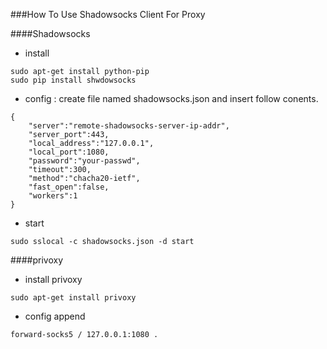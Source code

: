 ###How To Use Shadowsocks Client For Proxy

####Shadowsocks 

- install 

```
sudo apt-get install python-pip
sudo pip install shwdowsocks
```

- config : create file named shadowsocks.json and insert follow conents.
```
{
    "server":"remote-shadowsocks-server-ip-addr",
    "server_port":443,
    "local_address":"127.0.0.1",
    "local_port":1080,
    "password":"your-passwd",
    "timeout":300,
    "method":"chacha20-ietf",
    "fast_open":false,
    "workers":1
}
```

- start 

```
sudo sslocal -c shadowsocks.json -d start 

```

####privoxy

- install privoxy 

```
sudo apt-get install privoxy
```

- config append 

```
forward-socks5 / 127.0.0.1:1080 .

```
